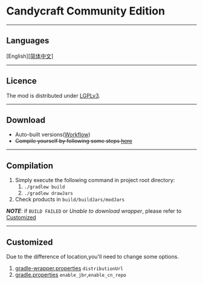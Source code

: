 # Candycraft Community Edition

<hr>

## Languages

[English][[简体中文]](README_cn.md)

<hr>

## Licence

The mod is distributed under [LGPLv3](LICENSE).

<hr>

## Download

- Auto-built versions([Workflow](https://github.com/Bread-NiceCat/CandyCraftCE/actions/workflows/autobuild.yml))
- ~~Compile yourself by following some steps [here](#compilation)~~

<hr>

## Compilation

1. Simply execute the following command in project root directory:
    1. `./gradlew build`
    2. `./gradlew drawJars`
2. Check products in `build/buildJars/modJars`

***NOTE***: if `BUILD FAILED` or *Unable to download wrapper*, please refer to [Customized](#Customized)
<hr>

## Customized

Due to the difference of location,you'll need to change some options.

1. [gradle-wrapper.properties](gradle/wrapper/gradle-wrapper.properties) `distributionUrl`
2. [gradle.properties](gradle.properties) `enable_jbr`,`enable_cn_repo`

